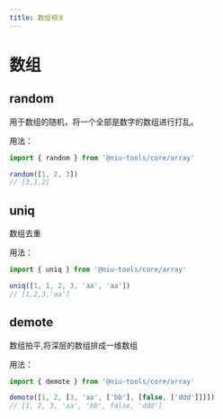 ```yaml
---
title: 数组相关
---
```


# 数组

## random

用于数组的随机，将一个全部是数字的数组进行打乱。

用法：

```js
import { random } from '@niu-tools/core/array'

random([1, 2, 3])
// [3,1,2]
```

<!--code:random:code-->

## uniq

数组去重

用法：

```js
import { uniq } from '@niu-tools/core/array'

uniq([1, 1, 2, 3, 'aa', 'aa'])
// [1,2,3,'aa']
```

<!--code:uniq:code-->

## demote

数组拍平,将深层的数组排成一维数组

用法：

```js
import { demote } from '@niu-tools/core/array'

demote([1, 2, [3, 'aa', ['bb'], [false, ['ddd']]]])
// [1, 2, 3, 'aa', 'bb', false, 'ddd']
```

<!--code:demote:code-->
